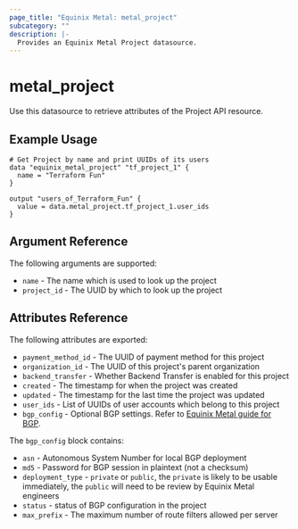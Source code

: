 ```yaml
---
page_title: "Equinix Metal: metal_project"
subcategory: ""
description: |-
  Provides an Equinix Metal Project datasource.
---
```


# metal\_project

Use this datasource to retrieve attributes of the Project API resource.

## Example Usage

```hcl
# Get Project by name and print UUIDs of its users
data "equinix_metal_project" "tf_project_1" {
  name = "Terraform Fun"
}

output "users_of_Terraform_Fun" {
  value = data.metal_project.tf_project_1.user_ids
}
```

## Argument Reference

The following arguments are supported:

* `name` - The name which is used to look up the project
* `project_id` - The UUID by which to look up the project

## Attributes Reference

The following attributes are exported:

* `payment_method_id` - The UUID of payment method for this project
* `organization_id` - The UUID of this project's parent organization
* `backend_transfer` - Whether Backend Transfer is enabled for this project
* `created` - The timestamp for when the project was created
* `updated` - The timestamp for the last time the project was updated
* `user_ids` - List of UUIDs of user accounts which belong to this project
* `bgp_config` - Optional BGP settings. Refer to [Equinix Metal guide for BGP](https://metal.equinix.com/developers/docs/networking/local-global-bgp/).

The `bgp_config` block contains:

* `asn` - Autonomous System Number for local BGP deployment
* `md5` - Password for BGP session in plaintext (not a checksum)
* `deployment_type` - `private` or `public`, the `private` is likely to be usable immediately, the `public` will need to be review by Equinix Metal engineers
* `status` - status of BGP configuration in the project
* `max_prefix` - The maximum number of route filters allowed per server
